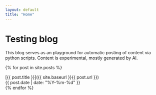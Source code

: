 ```yaml
---
layout: default
title: "Home"
---
```


# Testing blog

This blog serves as an playground for automatic posting of content via python scripts.
Content is experimental, mostly generated by AI.

{% for post in site.posts %}
<article>
  <div class="post-title">[{{ post.title }}]({{ site.baseurl }}{{ post.url }})</div>
  <div class="post-date">{{ post.date | date: "%Y-%m-%d" }}</div>
</article>
{% endfor %}
